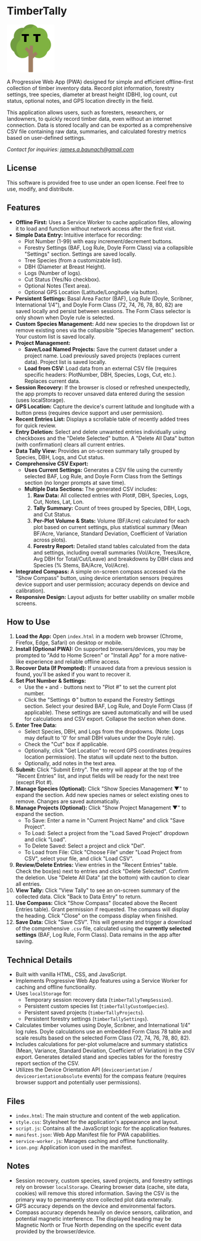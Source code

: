# TimberTally

![TimberTally Tree Icon](icon.png)

A Progressive Web App (PWA) designed for simple and efficient offline-first collection of timber inventory data. Record plot information, forestry settings, tree species, diameter at breast height (DBH), log count, cut status, optional notes, and GPS location directly in the field.

This application allows users, such as foresters, researchers, or landowners, to quickly record timber data, even without an internet connection. Data is stored locally and can be exported as a comprehensive CSV file containing raw data, summaries, and calculated forestry metrics based on user-defined settings.

*Contact for inquiries: james.a.baunach@gmail.com*

## License

This software is provided free to use under an open license. Feel free to use, modify, and distribute.

## Features

*   **Offline First:** Uses a Service Worker to cache application files, allowing it to load and function without network access after the first visit.
*   **Simple Data Entry:** Intuitive interface for recording:
    *   Plot Number (1-99) with easy increment/decrement buttons.
    *   Forestry Settings (BAF, Log Rule, Doyle Form Class) via a collapsible "Settings" section. Settings are saved locally.
    *   Tree Species (from a customizable list).
    *   DBH (Diameter at Breast Height).
    *   Logs (Number of logs).
    *   Cut Status (Yes/No checkbox).
    *   Optional Notes (Text area).
    *   Optional GPS Location (Latitude/Longitude via button).
*   **Persistent Settings:** Basal Area Factor (BAF), Log Rule (Doyle, Scribner, International 1/4"), and Doyle Form Class (72, 74, 76, 78, 80, 82) are saved locally and persist between sessions. The Form Class selector is only shown when Doyle rule is selected.
*   **Custom Species Management:** Add new species to the dropdown list or remove existing ones via the collapsible "Species Management" section. Your custom list is saved locally.
*   **Project Management:**
    *   **Save/Load Named Projects:** Save the current dataset under a project name. Load previously saved projects (replaces current data). Project list is saved locally.
    *   **Load from CSV:** Load data from an external CSV file (requires specific headers: PlotNumber, DBH, Species, Logs, Cut, etc.). Replaces current data.
*   **Session Recovery:** If the browser is closed or refreshed unexpectedly, the app prompts to recover unsaved data entered during the session (uses localStorage).
*   **GPS Location:** Capture the device's current latitude and longitude with a button press (requires device support and user permission).
*   **Recent Entries List:** Displays a scrollable table of recently added trees for quick review.
*   **Entry Deletion:** Select and delete unwanted entries individually using checkboxes and the "Delete Selected" button. A "Delete All Data" button (with confirmation) clears all current entries.
*   **Data Tally View:** Provides an on-screen summary tally grouped by Species, DBH, Logs, and Cut status.
*   **Comprehensive CSV Export:**
    *   **Uses Current Settings:** Generates a CSV file using the currently selected BAF, Log Rule, and Doyle Form Class from the Settings section (no longer prompts at save time).
    *   **Multiple Data Sections:** The generated CSV includes:
        1.  **Raw Data:** All collected entries with Plot#, DBH, Species, Logs, Cut, Notes, Lat, Lon.
        2.  **Tally Summary:** Count of trees grouped by Species, DBH, Logs, and Cut Status.
        3.  **Per-Plot Volume & Stats:** Volume (BF/Acre) calculated for each plot based on current settings, plus statistical summary (Mean BF/Acre, Variance, Standard Deviation, Coefficient of Variation across plots).
        4.  **Forestry Report:** Detailed stand tables calculated from the data and settings, including overall summaries (Vol/Acre, Trees/Acre, Avg DBH for Total/Cut/Leave) and breakdowns by DBH class and Species (% Stems, BA/Acre, Vol/Acre).
*   **Integrated Compass:** A simple on-screen compass accessed via the "Show Compass" button, using device orientation sensors (requires device support and user permission; accuracy depends on device and calibration).
*   **Responsive Design:** Layout adjusts for better usability on smaller mobile screens.

## How to Use

1.  **Load the App:** Open `index.html` in a modern web browser (Chrome, Firefox, Edge, Safari) on desktop or mobile.
2.  **Install (Optional PWA):** On supported browsers/devices, you may be prompted to "Add to Home Screen" or "Install App" for a more native-like experience and reliable offline access.
3.  **Recover Data (If Prompted):** If unsaved data from a previous session is found, you'll be asked if you want to recover it.
4.  **Set Plot Number & Settings:**
    *   Use the `+` and `-` buttons next to "Plot #" to set the current plot number.
    *   Click the "Settings ⚙" button to expand the Forestry Settings section. Select your desired BAF, Log Rule, and Doyle Form Class (if applicable). These settings are saved automatically and will be used for calculations and CSV export. Collapse the section when done.
5.  **Enter Tree Data:**
    *   Select Species, DBH, and Logs from the dropdowns. (Note: Logs may default to '0' for small DBH values under the Doyle rule).
    *   Check the "Cut" box if applicable.
    *   Optionally, click "Get Location" to record GPS coordinates (requires location permission). The status will update next to the button.
    *   Optionally, add notes in the text area.
6.  **Submit:** Click "Submit Entry". The entry will appear at the top of the "Recent Entries" list, and input fields will be ready for the next tree (except Plot #).
7.  **Manage Species (Optional):** Click "Show Species Management ▼" to expand the section. Add new species names or select existing ones to remove. Changes are saved automatically.
8.  **Manage Projects (Optional):** Click "Show Project Management ▼" to expand the section.
    *   To Save: Enter a name in "Current Project Name" and click "Save Project".
    *   To Load: Select a project from the "Load Saved Project" dropdown and click "Load".
    *   To Delete Saved: Select a project and click "Del".
    *   To Load from File: Click "Choose File" under "Load Project from CSV", select your file, and click "Load CSV".
9.  **Review/Delete Entries:** View entries in the "Recent Entries" table. Check the box(es) next to entries and click "Delete Selected". Confirm the deletion. Use "Delete All Data" (at the bottom) with caution to clear all entries.
10. **View Tally:** Click "View Tally" to see an on-screen summary of the collected data. Click "Back to Data Entry" to return.
11. **Use Compass:** Click "Show Compass" (located above the Recent Entries table). Grant permission if requested. The compass will display the heading. Click "Close" on the compass display when finished.
12. **Save Data:** Click "Save CSV". This will generate and trigger a download of the comprehensive `.csv` file, calculated using the **currently selected settings** (BAF, Log Rule, Form Class). Data remains in the app after saving.

## Technical Details

*   Built with vanilla HTML, CSS, and JavaScript.
*   Implements Progressive Web App features using a Service Worker for caching and offline functionality.
*   Uses `localStorage` for:
    *   Temporary session recovery data (`timberTallyTempSession`).
    *   Persistent custom species list (`timberTallyCustomSpecies`).
    *   Persistent saved projects (`timberTallyProjects`).
    *   Persistent forestry settings (`timberTallySettings`).
*   Calculates timber volumes using Doyle, Scribner, and International 1/4" log rules. Doyle calculations use an embedded Form Class 78 table and scale results based on the selected Form Class (72, 74, 76, 78, 80, 82).
*   Includes calculations for per-plot volume/acre and summary statistics (Mean, Variance, Standard Deviation, Coefficient of Variation) in the CSV export. Generates detailed stand and species tables for the forestry report section of the CSV.
*   Utilizes the Device Orientation API (`deviceorientation` / `deviceorientationabsolute` events) for the compass feature (requires browser support and potentially user permissions).

## Files

*   `index.html`: The main structure and content of the web application.
*   `style.css`: Stylesheet for the application's appearance and layout.
*   `script.js`: Contains all the JavaScript logic for the application features.
*   `manifest.json`: Web App Manifest file for PWA capabilities.
*   `service-worker.js`: Manages caching and offline functionality.
*   `icon.png`: Application icon used in the manifest.

## Notes

*   Session recovery, custom species, saved projects, and forestry settings rely on browser `localStorage`. Clearing browser data (cache, site data, cookies) will remove this stored information. Saving the CSV is the primary way to permanently store collected plot data externally.
*   GPS accuracy depends on the device and environmental factors.
*   Compass accuracy depends heavily on device sensors, calibration, and potential magnetic interference. The displayed heading may be Magnetic North or True North depending on the specific event data provided by the browser/device.

